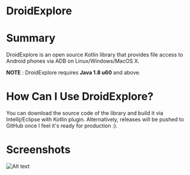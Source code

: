 # DroidExplore

# Summary
DroidExplore is an open source Kotlin library that provides file access to Android phones via ADB on Linux/Windows/MacOS X.

**NOTE** : DroidExplore requires **Java 1.8 u60** and above.

# How Can I Use DroidExplore?
 You can download the source code of the library and build it via Intellij/Eclipse with Kotlin plugin. Alternatively, releases will be pushed to GitHub once I feel it's ready for production :).

# Screenshots

![Alt text](https://dl.dropboxusercontent.com/u/91292881/ShareX/2016/04/java_2016-04-25_00-56-00.png "Gui Demo")